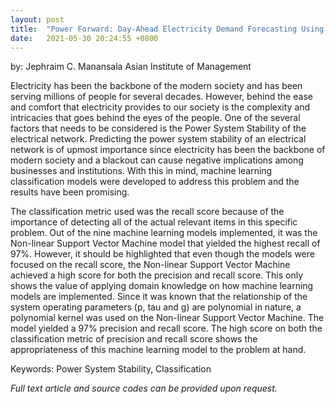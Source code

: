 ```yaml
---
layout: post
title:  "Power Forward: Day-Ahead Electricity Demand Forecasting Using Gradient Boosting Regressors"
date:   2021-05-30 20:24:55 +0800
---
```

by: Jephraim C. Manansala
Asian Institute of Management

Electricity has been the backbone of the modern society and has been serving millions of people for several decades. However, behind the ease and comfort that electricity provides to our society is the complexity and intricacies that goes behind the eyes of the people. One of the several factors that needs to be considered is the Power System Stability of the electrical network. Predicting the power system stability of an electrical network is of upmost importance since electricity has been the backbone of modern society and a blackout can cause negative implications among businesses and institutions. With this in mind, machine learning classification models were developed to address this problem and the results have been promising.

The classification metric used was the recall score because of the importance of detecting all of the actual relevant items in this specific problem. Out of the nine machine learning models implemented, it was the Non-linear Support Vector Machine model that yielded the highest recall of 97%. However, it should be highlighted that even though the models were focused on the recall score, the Non-linear Support Vector Machine achieved a high score for both the precision and recall score. This only shows the value of applying domain knowledge on how machine learning models are implemented. Since it was known that the relationship of the system operating parameters (p, tau and g) are polynomial in nature, a polynomial kernel was used on the Non-linear Support Vector Machine. The model yielded a 97% precision and recall score. The high score on both the classification metric of precision and recall score shows the appropriateness of this machine learning model to the problem at hand.

Keywords: Power System Stability, Classification 

<i>Full text article and source codes can be provided upon request. </i>